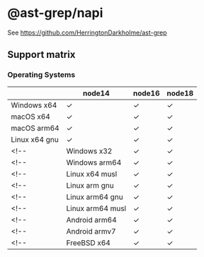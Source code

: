 # @ast-grep/napi

See https://github.com/HerringtonDarkholme/ast-grep

## Support matrix

### Operating Systems

|                  | node14 | node16 | node18 |
| ---------------- | ------ | ------ | ------ |
| Windows x64      | ✓      | ✓      | ✓      |
| macOS x64        | ✓      | ✓      | ✓      |
| macOS arm64      | ✓      | ✓      | ✓      |
| Linux x64 gnu    | ✓      | ✓      | ✓      |
<!-- | Windows x32      | ✓      | ✓      | ✓      | -->
<!-- | Windows arm64    | ✓      | ✓      | ✓      | -->
<!-- | Linux x64 musl   | ✓      | ✓      | ✓      | -->
<!-- | Linux arm gnu    | ✓      | ✓      | ✓      | -->
<!-- | Linux arm64 gnu  | ✓      | ✓      | ✓      | -->
<!-- | Linux arm64 musl | ✓      | ✓      | ✓      | -->
<!-- | Android arm64    | ✓      | ✓      | ✓      | -->
<!-- | Android armv7    | ✓      | ✓      | ✓      | -->
<!-- | FreeBSD x64      | ✓      | ✓      | ✓      | -->

